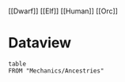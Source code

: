 

#
[[Dwarf]]
[[Elf]]
[[Human]]
[[Orc]]


# Dataview
```dataview
table
FROM "Mechanics/Ancestries"
```
